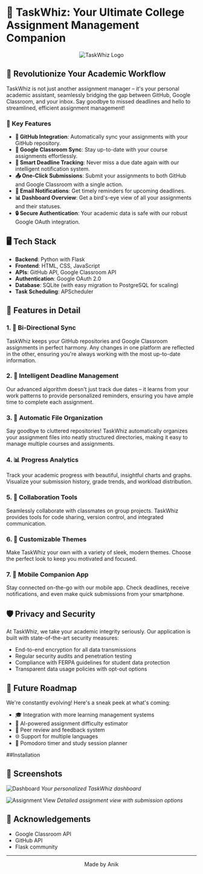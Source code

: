 # 🚀 TaskWhiz: Your Ultimate College Assignment Management Companion

<div align="center">
  
  ![TaskWhiz Logo](https://github.com/user-attachments/assets/f750e48d-76a6-405c-9d25-10fbf89f302d)
</div>

## 🌟 Revolutionize Your Academic Workflow

TaskWhiz is not just another assignment manager – it's your personal academic assistant, seamlessly bridging the gap between GitHub, Google Classroom, and your inbox. Say goodbye to missed deadlines and hello to streamlined, efficient assignment management!

### 🎯 Key Features

- **🔗 GitHub Integration**: Automatically sync your assignments with your GitHub repository.
- **🏫 Google Classroom Sync**: Stay up-to-date with your course assignments effortlessly.
- **📅 Smart Deadline Tracking**: Never miss a due date again with our intelligent notification system.
- **📤 One-Click Submissions**: Submit your assignments to both GitHub and Google Classroom with a single action.
- **📧 Email Notifications**: Get timely reminders for upcoming deadlines.
- **📊 Dashboard Overview**: Get a bird's-eye view of all your assignments and their statuses.
- **🔒 Secure Authentication**: Your academic data is safe with our robust Google OAuth integration.

## 🖥️ Tech Stack

- **Backend**: Python with Flask
- **Frontend**: HTML, CSS, JavaScript
- **APIs**: GitHub API, Google Classroom API
- **Authentication**: Google OAuth 2.0
- **Database**: SQLite (with easy migration to PostgreSQL for scaling)
- **Task Scheduling**: APScheduler

## 🌈 Features in Detail

### 1. 🔄 Bi-Directional Sync
TaskWhiz keeps your GitHub repositories and Google Classroom assignments in perfect harmony. Any changes in one platform are reflected in the other, ensuring you're always working with the most up-to-date information.

### 2. 🧠 Intelligent Deadline Management
Our advanced algorithm doesn't just track due dates – it learns from your work patterns to provide personalized reminders, ensuring you have ample time to complete each assignment.

### 3. 📁 Automatic File Organization
Say goodbye to cluttered repositories! TaskWhiz automatically organizes your assignment files into neatly structured directories, making it easy to manage multiple courses and assignments.

### 4. 📊 Progress Analytics
Track your academic progress with beautiful, insightful charts and graphs. Visualize your submission history, grade trends, and workload distribution.

### 5. 🤝 Collaboration Tools
Seamlessly collaborate with classmates on group projects. TaskWhiz provides tools for code sharing, version control, and integrated communication.

### 6. 🎨 Customizable Themes
Make TaskWhiz your own with a variety of sleek, modern themes. Choose the perfect look to keep you motivated and focused.

### 7. 📱 Mobile Companion App
Stay connected on-the-go with our mobile app. Check deadlines, receive notifications, and even make quick submissions from your smartphone.

## 🛡️ Privacy and Security

At TaskWhiz, we take your academic integrity seriously. Our application is built with state-of-the-art security measures:

- End-to-end encryption for all data transmissions
- Regular security audits and penetration testing
- Compliance with FERPA guidelines for student data protection
- Transparent data usage policies with opt-out options

## 🚀 Future Roadmap

We're constantly evolving! Here's a sneak peek at what's coming:

- 🎓 Integration with more learning management systems
- 🤖 AI-powered assignment difficulty estimator
- 👥 Peer review and feedback system
- 🌐 Support for multiple languages
- 🧘 Pomodoro timer and study session planner


##Installation 



## 📸 Screenshots

![Dashboard](https://github.com/user-attachments/assets/e2b2a725-978f-4391-9013-dbe95b9ce92f)
*Your personalized TaskWhiz dashboard*


![Assignment View](https://github.com/user-attachments/assets/aa008c1f-ed2a-4b95-be88-d050757db943)
*Detailed assignment view with submission options*


## 🙌 Acknowledgements

- Google Classroom API
- GitHub API
- Flask community

---

<p align="center">
  Made by Anik
</p>
